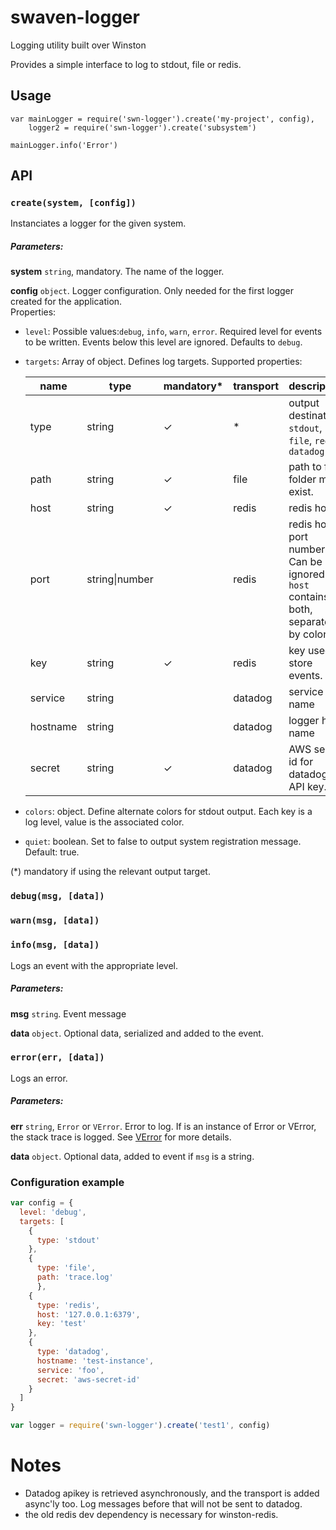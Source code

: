 # swaven-logger
Logging utility built over Winston

Provides a simple interface to log to stdout, file or redis.

## Usage

````
var mainLogger = require('swn-logger').create('my-project', config),
    logger2 = require('swn-logger').create('subsystem')

mainLogger.info('Error')
````

## API

### `create(system, [config])`

Instanciates a logger for the given system.

##### Parameters:

**system** `string`, mandatory. The name of the logger.

**config** `object`. Logger configuration. Only needed for the first logger created for the application.  
Properties:  
- `level`:
Possible values:`debug`, `info`, `warn`, `error`. Required level for events to be written. Events below this level are ignored. Defaults to `debug`.

- `targets`: Array of object. Defines log targets. Supported properties:  

  name | type | mandatory* | transport | description
  -|-|-|-|-
  type | string | ✓ | * | output destination: `stdout`, `file`, `redis`, `datadog`
  path | string| ✓ | file | path to file. folder must exist.
  host | string | ✓ | redis | redis host.
  port | string\|number | | redis | redis host port number. Can be ignored if `host` contains both, separated by colon `:`. 
  key | string | ✓ | redis | key used to store events.
  service | string | |  datadog | service name
  hostname | string || datadog | logger host name
  secret | string | ✓ | datadog | AWS secret id for datadog API key.

- `colors`: object. Define alternate colors for stdout output. Each key is a log level, value is the associated color.
- `quiet`: boolean. Set to false to output system registration message. Default: true.

(*) mandatory if using the relevant output target.

### `debug(msg, [data])`
### `warn(msg, [data])`
### `info(msg, [data])`

Logs an event with the appropriate level.

##### Parameters:

**msg** `string`. Event message

**data** `object`. Optional data, serialized and added to the event.

### `error(err, [data])`

Logs an error.

##### Parameters:

**err** `string`, `Error` or `VError`. Error to log. If is an instance of Error or VError, the stack trace is logged. See [VError](https://github.com/joyent/node-verror) for more details.

**data** `object`. Optional data, added to event if `msg` is a string.


### Configuration example

````javascript
var config = {
  level: 'debug',
  targets: [
    {
      type: 'stdout'
    },
    {
      type: 'file',
      path: 'trace.log'
      },
    {
      type: 'redis',
      host: '127.0.0.1:6379',
      key: 'test'
    },
    {
      type: 'datadog',
      hostname: 'test-instance', 
      service: 'foo',
      secret: 'aws-secret-id'
    }
  ]
}

var logger = require('swn-logger').create('test1', config)
````

# Notes

- Datadog apikey is retrieved asynchronously, and the transport is added async'ly too. Log messages before that will not be sent to datadog.
- the old redis dev dependency is necessary for winston-redis.

